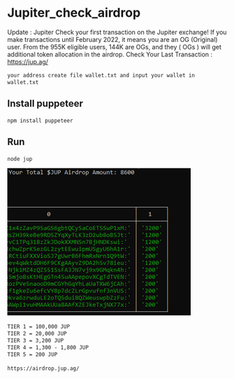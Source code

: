 # Jupiter_check_airdrop
Update : Jupiter  Check your first transaction on the Jupiter exchange!  If you make transactions until February 2022, it means you are an OG (Original) user.  From the 955K eligible users, 144K are OGs, and they ( OGs ) will get additional token allocation in the airdrop.  Check Your Last Transaction : https://jup.ag/

```
your address create file wallet.txt and input your wallet in wallet.txt
```
## Install puppeteer
```
npm install puppeteer
```
## Run
```bash
node jup
```
![image link](https://github.com/Winnode/Jupiter_check_airdrop/blob/main/SC.png)

```
TIER 1 = 100,000 JUP
TIER 2 = 20,000 JUP
TIER 3 = 3,200 JUP
TIER 4 = 1,300 - 1,800 JUP
TIER 5 = 200 JUP

https://airdrop.jup.ag/
```
